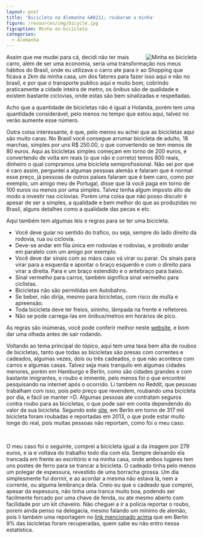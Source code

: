 ```yaml
---
layout: post
title: 'Bicicleta na Alemanha &#8211; roubaram a minha'
figure: /resources/img/bicycle.jpg
figcaption: Minha ex-bicicleta
categories:
  - Alemanha
---
```

<img align="right" alt="Minha ex bicicleta" src="{{ site.base_url }}resources/img/bicycle.jpg" />

Assim que me mudei para cá, decidi não ter mais carro, além de ser uma economia, seria uma transformação nos meus hábitos do Brasil, onde eu utilizava o carro ate para ir ao Shopping que ficava a 2km da minha casa, um dos fatores para fazer isso aqui e não no brasil, e por que o transporte publico aqui e muito bom, cobrindo praticamente a cidade inteira de metro, os ônibus são de qualidade e existem bastante ciclovias, onde estas são bem sinalizadas e respeitadas.

Acho que a quantidade de bicicletas não é igual a Holanda, porém tem uma quantidade considerável, pelo menos no tempo que estou aqui, talvez no verão aumente esse número.

Outra coisa interessante, é que, pelo menos eu achei que as bicicletas aqui são muito caras. No Brasil você consegue arrumar bicicleta de adulto, 18 marchas, simples por uns R$ 250.00, o que convertendo se tem menos de 80 euros. Aqui as bicicletas simples começam em torno de 200 euros, e convertendo de volta em reais (o que não e correto) temos 800 reais, dinheiro o qual compramos uma bicicleta semiprofissional. Não sei por que é caro assim, perguntei a algumas pessoas alemãs e falaram que é normal esse preço, já pessoas de outros países falaram que é bem caro, como por exemplo, um amigo meu de Portugal, disse que lá você paga em torno de 100 euros ou menos por uma simples. Talvez tenha algum imposto alto de modo a investir nas ciclovias. Porém uma coisa que não posso discutir é apesar de ser a simples, a qualidade e bem melhor do que as produzidas no Brasil, alguns detalhes como a qualidade das pecas e etc.

Aqui também tem algumas leis e regras para se ter uma bicicleta.

  * Você deve guiar no sentido do trafico, ou seja, sempre do lado direito da rodovia, rua ou ciclovia.
  * Deve-se andar em fila única em rodovias e rodovias, e proibido andar em paralelo com um amigo por exemplo.
  * Você deve dar sinais com as mãos caso vá virar ou parar. Os sinais para virar para a esquerda e apontar o braço esquerdo e com o direito para virar a direita. Para e um braço estendido e o antebraço para baixo.
  * Sinal vermelho para carros, também significa sinal vermelho para ciclistas.
  * Bicicletas não são permitidas em Autobahns.
  * Se beber, não dirija, mesmo para bicicletas, com risco de multa e apreensão.
  * Toda bicicleta deve ter freios, sininho, lâmpada na frente e refletores.
  * Não se pode carrega-las em ônibus/metros em horários de pico.

As regras são inúmeras, você pode conferir melhor neste [website](mailto:http://www.bicyclegermany.com/german_bicycle_laws.html), e bom dar uma olhada antes de sair rodando.

Voltando ao tema principal do tópico, aqui tem uma taxa bem alta de roubos de bicicletas, tanto que todas as bicicletas são presas com correntes e cadeados, algumas vezes, dois ou três cadeados, o que não acontece com carros e algumas casas. Talvez seja mais tranquilo em algumas cidades menores, porém em Hamburgo e Berlin, como são cidades grandes e com bastante imigrantes, o roubo e iminente, pelo menos foi o que encontrei pesquisando na internet após o ocorrido. Li também no Reddit, que pessoas trabalham com isso, pois pelo preço que revendem, roubando uma bicicleta por dia, e fácil se manter =D. Algumas pessoas ate contratam seguros contra roubo para as bicicletas, o que pode sair em conta dependendo do valor da sua bicicleta. Segundo este [site](mailto:http://www.thelocal.de/20140717/germanys-vicious-cycle-of-bike-thefts), em Berlin em torno de 317 mil bicicleta foram roubadas e reportadas em 2013, o que pode estar muito longe do real, pois muitas pessoas não reportam, como foi o meu caso.

&nbsp;

O meu caso foi o seguinte, comprei a bicicleta igual a da imagem por 279 euros, e ia e voltava do trabalho todo dia com ela. Sempre deixando ela trancada em frente ao escritório e na minha casa, onde ambos lugares tem uns postes de ferro para se trancar a bicicleta. O cadeado tinha pelo menos um polegar de espessura, revestido de uma borracha grossa. Um dia simplesmente fui dormir, e ao acordar a mesma não estava lá, nem a corrente, ou alguma lembrança dela. Creio eu que o cadeado que comprei, apesar da espessura, não tinha uma tranca muito boa, podendo ser facilmente forcado por uma chave de fenda, ou ate mesmo aberto com facilidade por um kit chaveiro. Não cheguei a ir a policia reportar o roubo, porem ainda penso na delegacia, mesmo falando um mínimo de alemão, pois li também uma reportagem no [link mencionado acima](mailto:http://www.thelocal.de/20140717/germanys-vicious-cycle-of-bike-thefts) que em Berlin 9% das bicicletas foram recuperadas, quem sabe eu não entro nessa estatística.

&nbsp;